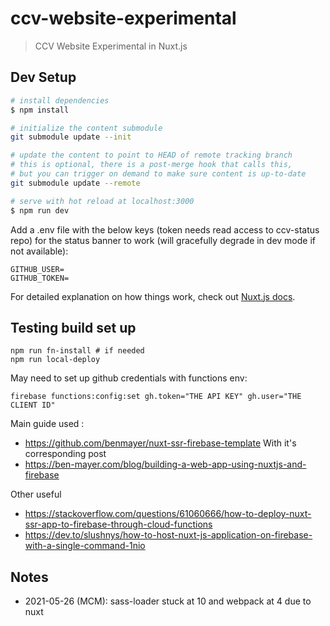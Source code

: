 # ccv-website-experimental

> CCV Website Experimental in Nuxt.js

## Dev Setup

```bash
# install dependencies
$ npm install

# initialize the content submodule
git submodule update --init

# update the content to point to HEAD of remote tracking branch
# this is optional, there is a post-merge hook that calls this,
# but you can trigger on demand to make sure content is up-to-date
git submodule update --remote

# serve with hot reload at localhost:3000
$ npm run dev
```

Add a .env file with the below keys (token needs read access to ccv-status repo) for the status banner to work (will gracefully degrade in dev mode if not available):
```
GITHUB_USER=
GITHUB_TOKEN=
```

For detailed explanation on how things work, check out [Nuxt.js docs](https://nuxtjs.org).


## Testing build set up

```
npm run fn-install # if needed
npm run local-deploy
```

May need to set up github credentials with functions env:
```
firebase functions:config:set gh.token="THE API KEY" gh.user="THE CLIENT ID"
```

Main guide used :
* https://github.com/benmayer/nuxt-ssr-firebase-template
With it's corresponding post
* https://ben-mayer.com/blog/building-a-web-app-using-nuxtjs-and-firebase

Other useful
* https://stackoverflow.com/questions/61060666/how-to-deploy-nuxt-ssr-app-to-firebase-through-cloud-functions
* https://dev.to/slushnys/how-to-host-nuxt-js-application-on-firebase-with-a-single-command-1nio


## Notes

* 2021-05-26 (MCM): sass-loader stuck at 10 and webpack at 4 due to nuxt
